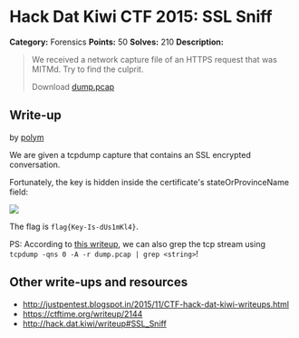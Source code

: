 # Hack Dat Kiwi CTF 2015: SSL Sniff

**Category:** Forensics
**Points:** 50
**Solves:** 210
**Description:**

> We received a network capture file of an HTTPS request that was MITMd. Try to find the culprit.
> 
> Download [dump.pcap](./dump.pcap)


## Write-up

by [polym](https://github.com/abpolym)

We are given a tcpdump capture that contains an SSL encrypted conversation.

Fortunately, the key is hidden inside the certificate's stateOrProvinceName field:

![](./wireshark.png)

The flag is `flag{Key-Is-dUs1mKl4}`.

PS: According to [this writeup](http://justpentest.blogspot.in/2015/11/CTF-hack-dat-kiwi-writeups.html), we can also grep the tcp stream using `tcpdump -qns 0 -A -r dump.pcap | grep <string>`!

## Other write-ups and resources

* <http://justpentest.blogspot.in/2015/11/CTF-hack-dat-kiwi-writeups.html>
* <https://ctftime.org/writeup/2144>
* <http://hack.dat.kiwi/writeup#SSL_Sniff>
